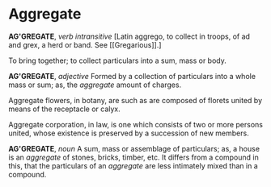 # Aggregate

**AG'GREGATE**, _verb intransitive_ \[Latin aggrego, to collect in troops, of ad and grex, a herd or band. See [[Gregarious]].\]

To bring together; to collect particulars into a sum, mass or body.

**AG'GREGATE**, _adjective_ Formed by a collection of particulars into a whole mass or sum; as, the _aggregate_ amount of charges.

Aggregate flowers, in botany, are such as are composed of florets united by means of the receptacle or calyx.

Aggregate corporation, in law, is one which consists of two or more persons united, whose existence is preserved by a succession of new members.

**AG'GREGATE**, _noun_ A sum, mass or assemblage of particulars; as, a house is an _aggregate_ of stones, bricks, timber, etc. It differs from a compound in this, that the particulars of an _aggregate_ are less intimately mixed than in a compound.
